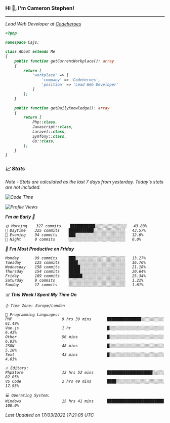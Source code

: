 ### Hi 👋, I'm Cameron Stephen!
<hr>
<p><em>Lead Web Developer at <a href="https://codeheroes.co.uk">Codeheroes</a></p>


```php
<?php

namespace Cajs;

class About extends Me
{
    public function getCurrentWorkplace(): array
    {
        return [
            'workplace' => [
                'company' => 'Codeheroes',
                'position' => 'Lead Web Developer'
            ]
        ];
    }

    public function getDailyKnowledge(): array
    {
        return [
            Php::class,
            Javascript::class,
            Laravel::class,
            Symfony::class,
            Go::class,
        ];
    }
}
```

### 📈 Stats
<p><em>Note - Stats are calculated as the last 7 days from yesterday. Today's stats are not included.</em></p>


<!--START_SECTION:waka-->
![Code Time](http://img.shields.io/badge/Code%20Time-2%2C738%20hrs%2022%20mins-blue)

![Profile Views](http://img.shields.io/badge/Profile%20Views-29-blue)

**I'm an Early 🐤** 

```text
🌞 Morning    327 commits    ███████████░░░░░░░░░░░░░░   43.83% 
🌆 Daytime    325 commits    ███████████░░░░░░░░░░░░░░   43.57% 
🌃 Evening    94 commits     ███░░░░░░░░░░░░░░░░░░░░░░   12.6% 
🌙 Night      0 commits      ░░░░░░░░░░░░░░░░░░░░░░░░░   0.0%

```
📅 **I'm Most Productive on Friday** 

```text
Monday       99 commits     ███░░░░░░░░░░░░░░░░░░░░░░   13.27% 
Tuesday      125 commits    ████░░░░░░░░░░░░░░░░░░░░░   16.76% 
Wednesday    158 commits    █████░░░░░░░░░░░░░░░░░░░░   21.18% 
Thursday     154 commits    █████░░░░░░░░░░░░░░░░░░░░   20.64% 
Friday       189 commits    ██████░░░░░░░░░░░░░░░░░░░   25.34% 
Saturday     9 commits      ░░░░░░░░░░░░░░░░░░░░░░░░░   1.21% 
Sunday       12 commits     ░░░░░░░░░░░░░░░░░░░░░░░░░   1.61%

```


📊 **This Week I Spent My Time On** 

```text
⌚︎ Time Zone: Europe/London

💬 Programming Languages: 
PHP                      9 hrs 39 mins       ███████████████░░░░░░░░░░   61.49% 
Vue.js                   1 hr                █░░░░░░░░░░░░░░░░░░░░░░░░   6.43% 
Other                    56 mins             █░░░░░░░░░░░░░░░░░░░░░░░░   6.03% 
JSON                     48 mins             █░░░░░░░░░░░░░░░░░░░░░░░░   5.18% 
Text                     43 mins             █░░░░░░░░░░░░░░░░░░░░░░░░   4.63%

🔥 Editors: 
PhpStorm                 12 hrs 52 mins      ████████████████████░░░░░   82.05% 
VS Code                  2 hrs 49 mins       ████░░░░░░░░░░░░░░░░░░░░░   17.95%

💻 Operating System: 
Windows                  15 hrs 41 mins      █████████████████████████   100.0%

```


 Last Updated on 17/03/2022 17:21:05 UTC
<!--END_SECTION:waka-->
